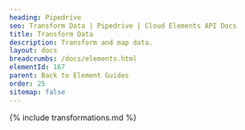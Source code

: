 ```yaml
---
heading: Pipedrive
seo: Transform Data | Pipedrive | Cloud Elements API Docs
title: Transform Data
description: Transform and map data.
layout: docs
breadcrumbs: /docs/elements.html
elementId: 167
parent: Back to Element Guides
order: 25
sitemap: false
---
```


{% include transformations.md %}
